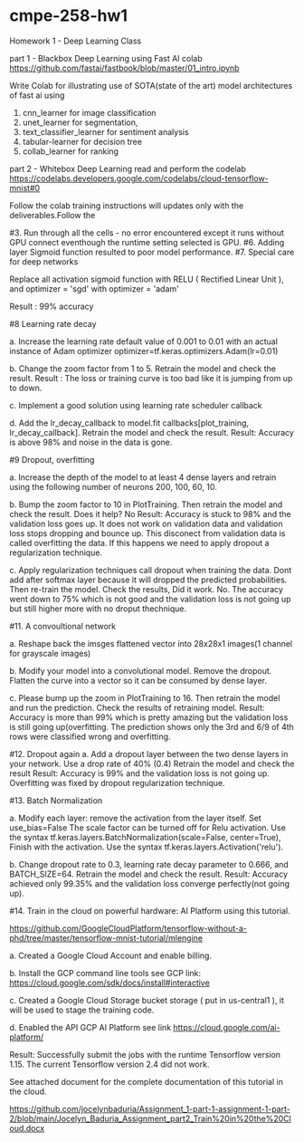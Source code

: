 # cmpe-258-hw1
Homework 1 - Deep Learning Class

part 1 - Blackbox Deep Learning using Fast AI colab https://github.com/fastai/fastbook/blob/master/01_intro.ipynb

Write Colab for illustrating use of SOTA(state of the art) model architectures of fast ai using 

1. cnn_learner for image classification
2. unet_learner for segmentation, 
3. text_classifier_learner for sentiment analysis
4. tabular-learner for decision tree
5. collab_learner for ranking

part 2 - Whitebox Deep Learning read and perform the codelab https://codelabs.developers.google.com/codelabs/cloud-tensorflow-mnist#0

Follow the colab training instructions will updates only with the deliverables.Follow the 

#3.  Run through all the cells - no error encountered except it runs without GPU connect eventhough the runtime setting selected is GPU.
#6.  Adding layer Sigmoid function resulted to poor model performance. 
#7.  Special care for deep networks

   Replace all activation sigmoid function with RELU ( Rectified Linear Unit ), and optimizer = 'sgd' with optimizer = 'adam'
    
   Result : 99% accuracy
    
    
#8 Learning rate decay 

   a. Increase the learning rate default value of 0.001 to 0.01 with an actual instance of Adam optimizer
      optimizer=tf.keras.optimizers.Adam(lr=0.01)
      
   b. Change the zoom factor from 1 to 5. Retrain the model and check the result.
      Result : The loss or training curve  is too bad like it is jumping from up to down.
      
   c. Implement a good solution using learning rate scheduler callback
   
   d. Add the lr_decay_callback to model.fit callbacks[plot_training, lr_decay_callback]. Retrain the model and check the result.
      Result: Accuracy is above 98% and noise in the data is gone.
   
#9 Dropout, overfitting

   a. Increase the depth of the model to at least 4 dense layers and retrain using the following number of neurons 200, 100, 60, 10.
   
   b. Bump the zoom factor to 10 in PlotTraining. Then retrain the model and check the result. Does it help? No
      Result: Accuracy is stuck to 98% and the validation loss goes up. It does not work on validation data and validation loss stops dropping and bounce up.
      This disconect from validation data is called overfitting the data. If this happens we need to apply dropout a regularization technique.
      
   c. Apply regularization techniques call dropout when training the data. Dont add after softmax layer because it will dropped the predicted probabilities.
      Then re-train the model. Check the results, Did it work. No. The accuracy went down to 75% which is not good and the validation loss is not going up but 
      still higher more with no droput thechnique.
      
#11. A convoultional network

   a.  Reshape back the imsges flattened vector into 28x28x1 images(1 channel for grayscale images)
   
   b.  Modify your model into a convolutional model. Remove the dropout. Flatten the curve into a vector so it can be consumed by dense layer.
   
   c.  Please bump up the zoom in PlotTraining to 16. Then retrain the model and run the prediction. Check the results of retraining model.
       Result: Accuracy is more than 99% which is pretty amazing but the validation loss is still going up(overfitting.
       The prediction shows only the 3rd and 6/9 of 4th rows were classified wrong and overfitting. 
       
 #12.  Dropout again
    a. Add a dropout layer between the two dense layers in your network. Use a drop rate of 40% (0.4)
       Retrain the model and check the result
       Result: Accuracy is 99% and the validation loss is not going up. Overfitting was fixed by dropout regularization technique.
       
 #13. Batch Normalization 
 
   a.  Modify each layer: remove the activation from the layer itself. Set use_bias=False
       The scale factor can be turned off for Relu activation. 
       Use the syntax tf.keras.layers.BatchNormalization(scale=False, center=True),
       Finish with the activation. Use the syntax tf.keras.layers.Activation('relu').
       
   b.  Change dropout rate to 0.3, learning rate decay parameter to 0.666, and BATCH_SIZE=64. 
        Retrain the model and check the result.
        Result: Accuracy achieved only 99.35% and the validation loss converge perfectly(not going up).
       
  #14. Train in the cloud on powerful hardware: AI Platform using this tutorial.
  
   https://github.com/GoogleCloudPlatform/tensorflow-without-a-phd/tree/master/tensorflow-mnist-tutorial/mlengine
      
   a. Created a Google Cloud Account and enable billing.
      
   b. Install the GCP command line tools see GCP link: https://cloud.google.com/sdk/docs/install#interactive
      
   c. Created a Google Cloud Storage bucket storage ( put in us-central1 ), it will be used to stage the training code.
      
   d. Enabled the API GCP AI Platform see link https://cloud.google.com/ai-platform/
      
   Result: Successfully submit the jobs with the runtime Tensorflow version 1.15. The current Tensorflow version 2.4 did not work. 
   
   See attached document for the complete documentation of this tutorial in the cloud. 
   
   https://github.com/jocelynbaduria/Assignment_1-part-1-assignment-1-part-2/blob/main/Jocelyn_Baduria_Assignment_part2_Train%20in%20the%20Cloud.docx
   
   
   
       
         
                   
  
      
      
